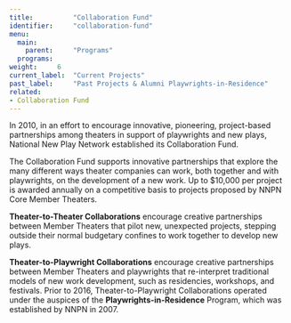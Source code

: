 ```yaml
---
title:          "Collaboration Fund"
identifier:     "collaboration-fund"
menu:
  main:
    parent:     "Programs"
  programs:
weight:     6
current_label:  "Current Projects"
past_label:     "Past Projects & Alumni Playwrights-in-Residence"
related:
- Collaboration Fund
---
```


<span class="lead-in">In 2010, in an effort to encourage innovative, pioneering, project-based partnerships among theaters in support of playwrights and new plays, National New Play Network established its Collaboration Fund.</span>

The Collaboration Fund supports innovative partnerships that explore the many different ways theater companies can work, both together and with playwrights, on the development of a new work. Up to $10,000 per project is awarded annually on a competitive basis to projects proposed by NNPN Core Member Theaters.

**Theater-to-Theater Collaborations** encourage creative partnerships between Member Theaters that pilot new, unexpected projects, stepping outside their normal budgetary confines to work together to develop new plays.

**Theater-to-Playwright Collaborations** encourage creative partnerships between Member Theaters and playwrights that re-interpret traditional models of new work development, such as residencies, workshops, and festivals. Prior to 2016, Theater-to-Playwright Collaborations operated under the auspices of the **Playwrights-in-Residence** Program, which was established by NNPN in 2007.
